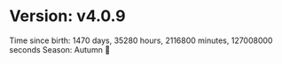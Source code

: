 # Version: v4.0.9
Time since birth: 1470 days, 35280 hours, 2116800 minutes, 127008000 seconds
Season: Autumn 🍁
